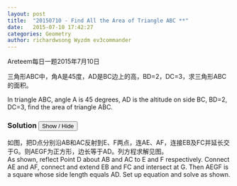```yaml
---
layout: post
title:  "20150710 - Find All the Area of Triangle ABC **"
date:   2015-07-10 17:42:27
categories: Geometry
author: richardwsong Wyzdm ev3commander
---
```

Areteem每日一题2015年7月10日
<br>

<problem>
<p>	
三角形ABC中，角A是45度，AD是BC边上的高，BD=2，DC=3，求三角形ABC的面积。
</P>
<p>
In triangle ABC, angle A is 45 degrees, AD is the altitude on side BC, BD=2, DC=3, find the area of triangle ABC.
</p>

</problem>



### Solution <button>Show / Hide</button>


<solution>

如图，把D点分别沿AB和AC反射到E、F两点，连AE、AF，连接EB及FC并延长交于G。则AEGF为正方形，边长等于AD。列方程求解见图。<br>
As shown, reflect Point D about AB and AC to E and F respectively. Connect AE and AF, connect and extend EB and FC and intersect at G. Then AEGF is a square whose side length equals AD. Set up equation and solve as shown.<br>


</solution>
